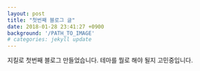 ```yaml
---
layout: post
title: "첫번째 블로그 글"
date: 2018-01-28 23:41:27 +0900
background: '/PATH_TO_IMAGE'
# categories: jekyll update
---
```

지킬로 첫번째 블로그 만들었습니다.
테마를 뭘로 해야 될지 고민중입니다.